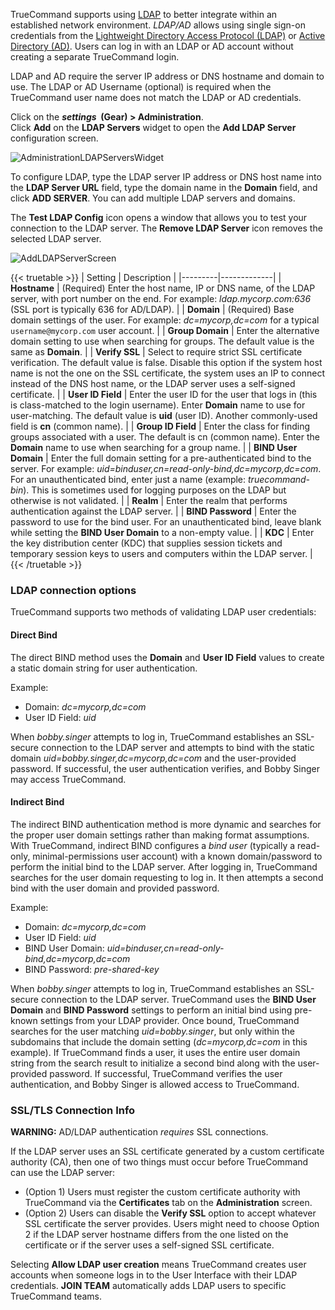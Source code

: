 &NewLine;

TrueCommand supports using [LDAP](https://tools.ietf.org/html/rfc4511) to better integrate within an established network environment.
*LDAP/AD* allows using single sign-on credentials from the [Lightweight Directory Access Protocol (LDAP)](https://tools.ietf.org/html/rfc4511) or [Active Directory (AD)](https://docs.microsoft.com/en-us/windows-server/identity/ad-ds/active-directory-domain-services).
Users can log in with an LDAP or AD account without creating a separate TrueCommand login.

LDAP and AD require the server IP address or DNS hostname and domain to use.
The LDAP or AD Username (optional) is required when the TrueCommand user name does not match the LDAP or AD credentials.

Click on the **<i class="material-icons" aria-hidden="true" title="Settings">settings</i>&nbsp; (Gear) > Administration**.  
Click **Add**  on the **LDAP Servers** widget to open the **Add LDAP Server** configuration screen.

![AdministrationLDAPServersWidget](/images/TrueCommand/2.3.2/AdministrationLDAPServersWidget.png "Administration Screen LDAP Servers Widget")

To configure LDAP, type the LDAP server IP address or DNS host name into the **LDAP Server URL** field, type the domain name in the **Domain** field, and click **ADD SERVER**.
You can add multiple LDAP servers and domains. 

The **Test LDAP Config** <span class="iconify" data-icon="mdi:test-tube"></span> icon opens a window that allows you to test your connection to the LDAP server. The **Remove LDAP Server** <span class="iconify" data-icon="mdi:delete"></span> icon removes the selected LDAP server. 

![AddLDAPServerScreen](/images/TrueCommand/2.3.2/AddLDAPServerScreen.png "Add LDAP Server")

{{< truetable >}}
| Setting | Description |
|---------|-------------|
| **Hostname** | (Required) Enter the host name, IP or DNS name, of the LDAP server, with port number on the end. For example: *ldap.mycorp.com:636* (SSL port is typically 636 for AD/LDAP). |
| **Domain** | (Required) Base domain settings of the user. For example: <i>dc=mycorp,dc=com</i> for a typical `username@mycorp.com` user account. |
| **Group Domain** | Enter the alternative domain setting to use when searching for groups. The default value is the same as **Domain**. |
| **Verify SSL** | Select to require strict SSL certificate verification. The default value is false. Disable this option if the system host name is not the one on the SSL certificate, the system uses an IP to connect instead of the DNS host name, or the LDAP server uses a self-signed certificate. |
| **User ID Field** | Enter the user ID for the user that logs in (this is class-matched to the login username). Enter **Domain** name to use for user-matching. The default value is **uid** (user ID). Another commonly-used field is **cn** (common name). |
| **Group ID Field** | Enter the class for finding groups associated with a user. The default is cn (common name). Enter the **Domain** name to use when searching for a group name. |
| **BIND User Domain** | Enter the full domain setting for a pre-authenticated bind to the server. For example: <i>uid=binduser,cn=read-only-bind,dc=mycorp,dc=com</i>. For an unauthenticated bind, enter just a name (example: <i>truecommand-bin</i>). This is sometimes used for logging purposes on the LDAP but otherwise is not validated. |
| **Realm** | Enter the realm that performs authentication against the LDAP server. |
| **BIND Password** | Enter the password to use for the bind user. For an unauthenticated bind, leave blank while setting the **BIND User Domain** to a non-empty value. |
| **KDC** | Enter the key distribution center (KDC) that supplies session tickets and temporary session keys to users and computers within the LDAP server. |
{{< /truetable >}}

### LDAP connection options

TrueCommand supports two methods of validating LDAP user credentials:

#### Direct Bind
The direct BIND method uses the **Domain** and **User ID Field** values to create a static domain string for user authentication.

Example:

* Domain: *dc=mycorp,dc=com*
* User ID Field: *uid* 

When *bobby.singer* attempts to log in, TrueCommand establishes an SSL-secure connection to the LDAP server and attempts to bind with the static domain *uid=bobby.singer,dc=mycorp,dc=com* and the user-provided password. If successful, the user authentication verifies, and Bobby Singer may access TrueCommand.

#### Indirect Bind
The indirect BIND authentication method is more dynamic and searches for the proper user domain settings rather than making format assumptions. 
With TrueCommand, indirect BIND configures a *bind user* (typically a read-only, minimal-permissions user account) with a known domain/password to perform the initial bind to the LDAP server. 
After logging in, TrueCommand searches for the user domain requesting to log in. It then attempts a second bind with the user domain and provided password.

Example:

* Domain: *dc=mycorp,dc=com*
* User ID Field: *uid*
* BIND User Domain: *uid=binduser,cn=read-only-bind,dc=mycorp,dc=com*
* BIND Password: *pre-shared-key*

When *bobby.singer* attempts to log in, TrueCommand establishes an SSL-secure connection to the LDAP server. TrueCommand uses the **BIND User Domain** and **BIND Password** settings to perform an initial bind using pre-known settings from your LDAP provider. Once bound, TrueCommand searches for the user matching *uid=bobby.singer*, but only within the subdomains that include the domain setting (*dc=mycorp,dc=com* in this example). If TrueCommand finds a user, it uses the entire user domain string from the search result to initialize a second bind along with the user-provided password. If successful, TrueCommand verifies the user authentication, and Bobby Singer is allowed access to TrueCommand.

### SSL/TLS Connection Info

**WARNING:** AD/LDAP authentication *requires* SSL connections.

If the LDAP server uses an SSL certificate generated by a custom certificate authority (CA), then one of two things must occur before TrueCommand can use the LDAP server:

* (Option 1) Users must register the custom certificate authority with TrueCommand via the **Certificates** tab on the **Administration** screen.
* (Option 2) Users can disable the **Verify SSL** option to accept whatever SSL certificate the server provides. Users might need to choose Option 2 if the LDAP server hostname differs from the one listed on the certificate or if the server uses a self-signed SSL certificate.

Selecting **Allow LDAP user creation** means TrueCommand creates user accounts when someone logs in to the User Interface with their LDAP credentials.
**JOIN TEAM** automatically adds LDAP users to specific TrueCommand teams.